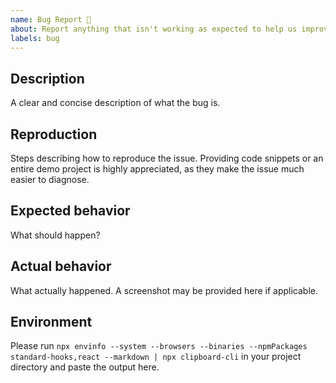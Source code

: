 ```yaml
---
name: Bug Report 🐞
about: Report anything that isn't working as expected to help us improve
labels: bug
---
```


## Description

A clear and concise description of what the bug is.

## Reproduction

Steps describing how to reproduce the issue. Providing code snippets or an entire demo project is highly appreciated, as they make the issue much easier to diagnose.

## Expected behavior

What should happen?

## Actual behavior

What actually happened. A screenshot may be provided here if applicable.

## Environment

Please run `npx envinfo --system --browsers --binaries --npmPackages standard-hooks,react --markdown | npx clipboard-cli` in your project directory and paste the output here.
